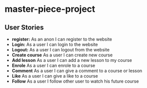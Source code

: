 # master-piece-project

## User Stories

- **register:** As an anon I can register to the website
- **Login:** As a user I can login to the website
- **Logout:** As a user I can logout from the website
- **Create course** As a user I can create new course
- **Add lesson** As a user I can add a new lesson to my course
- **Enrole** As a user I can enrole to a course
- **Comment** As a user I can give a comment to a course or lesson
- **Like** As a user I can give a like to a course
- **Follow** As a user I follow other user to watch his future course
